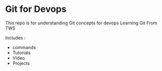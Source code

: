 # Git for Devops

This repo is for understanding Git concepts for devops
Learning Git From TWS

Includes :
 - commands
 - Tutorials
 - Video
 - Projects
